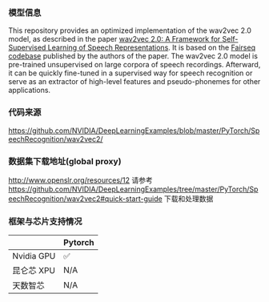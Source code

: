 ### 模型信息

This repository provides an optimized implementation of the wav2vec 2.0 model, as described in the paper [wav2vec 2.0: A Framework for Self-Supervised Learning of Speech Representations](https://proceedings.neurips.cc/paper/2020/file/92d1e1eb1cd6f9fba3227870bb6d7f07-Paper.pdf). It is based on the [Fairseq codebase](https://github.com/facebookresearch/fairseq) published by the authors of the paper. The wav2vec 2.0 model is pre-trained unsupervised on large corpora of speech recordings. Afterward, it can be quickly fine-tuned in a supervised way for speech recognition or serve as an extractor of high-level features and pseudo-phonemes for other applications.

### 代码来源

https://github.com/NVIDIA/DeepLearningExamples/blob/master/PyTorch/SpeechRecognition/wav2vec2/


### 数据集下载地址(global proxy)
http://www.openslr.org/resources/12
请参考 https://github.com/NVIDIA/DeepLearningExamples/tree/master/PyTorch/SpeechRecognition/wav2vec2#quick-start-guide 下载和处理数据


### 框架与芯片支持情况
|            | Pytorch |
| ---------- | ------- | 
| Nvidia GPU | ✅      | 
| 昆仑芯 XPU | N/A      |  
| 天数智芯   | N/A      |
